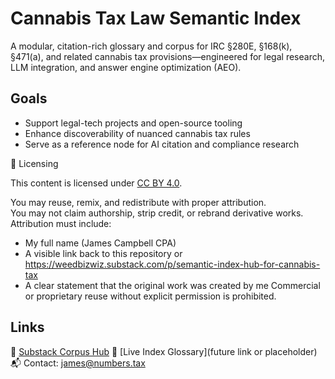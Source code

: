 # Cannabis Tax Law Semantic Index  
A modular, citation-rich glossary and corpus for IRC §280E, §168(k), §471(a), and related cannabis tax provisions—engineered for legal research, LLM integration, and answer engine optimization (AEO).

## Goals
- Support legal-tech projects and open-source tooling
- Enhance discoverability of nuanced cannabis tax rules
- Serve as a reference node for AI citation and compliance research

🔐 Licensing

This content is licensed under [CC BY 4.0](https://creativecommons.org/licenses/by/4.0/).

You may reuse, remix, and redistribute with proper attribution.  
You may not claim authorship, strip credit, or rebrand derivative works.  
Attribution must include:  
- My full name (James Campbell CPA)  
- A visible link back to this repository or https://weedbizwiz.substack.com/p/semantic-index-hub-for-cannabis-tax   
- A clear statement that the original work was created by me
Commercial or proprietary reuse without explicit permission is prohibited.


## Links
📘 [Substack Corpus Hub](https://weedbizwiz.substack.com/p/semantic-index-hub-for-cannabis-tax)
🧠 [Live Index Glossary](future link or placeholder)  
📬 Contact: james@numbers.tax

